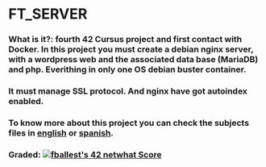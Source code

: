 # FT_SERVER

### What is it?: fourth 42 Cursus project and first contact with Docker. In this project you must create a debian nginx server, with a wordpress web and the associated data base (MariaDB) and php. Everithing in only one OS debian buster container.

### It must manage SSL protocol. And nginx have got autoindex enabled.

### To know more about this project you can check the subjects files in [english](Subject/en.subject.pdf) or [spanish](Subject/es.subject.pdf).

### Graded:   [![fballest's 42 netwhat Score](https://badge42.vercel.app/api/v2/cl45d74de005409l9l5r3ozl6/project/1633121)](https://github.com/JaeSeoKim/badge42)


